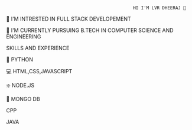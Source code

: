                                                     HI I'M LVR DHEERAJ 👋 

👀 I'M INTRESTED IN FULL STACK DEVELOPEMENT

🌱 I'M CURRENTLY PURSUING B.TECH IN COMPUTER SCIENCE AND ENGINEERING

SKILLS AND EXPERIENCE

🐍 PYTHON

💻 HTML,CSS,JAVASCRIPT

❇️ NODE.JS

🍂 MONGO DB

CPP

JAVA





























